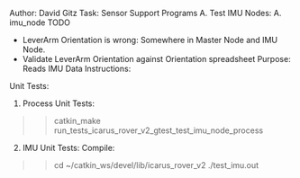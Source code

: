 Author: David Gitz
Task: Sensor
Support Programs
A. Test IMU
Nodes:
A. imu_node
TODO
- LeverArm Orientation is wrong: Somewhere in Master Node and IMU Node.
- Validate LeverArm Orientation against Orientation spreadsheet
Purpose:
Reads IMU Data
Instructions:


Unit Tests:
1.  Process Unit Tests:
  >>catkin_make run_tests_icarus_rover_v2_gtest_test_imu_node_process
2.  IMU Unit Tests:
  Compile: 
  >>cd ~/catkin_ws/devel/lib/icarus_rover_v2
  >>./test_imu.out



